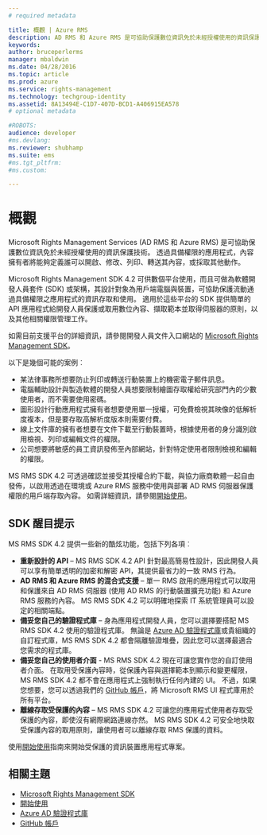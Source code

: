 ```yaml
---
# required metadata

title: 概觀 | Azure RMS
description: AD RMS 和 Azure RMS 是可協助保護數位資訊免於未經授權使用的資訊保護技術。
keywords:
author: bruceperlerms
manager: mbaldwin
ms.date: 04/28/2016
ms.topic: article
ms.prod: azure
ms.service: rights-management
ms.technology: techgroup-identity
ms.assetid: 8A13494E-C1D7-407D-BCD1-A406915EA578
# optional metadata

#ROBOTS:
audience: developer
#ms.devlang:
ms.reviewer: shubhamp
ms.suite: ems
#ms.tgt_pltfrm:
#ms.custom:

---
```


# 概觀


Microsoft Rights Management Services (AD RMS 和 Azure RMS) 是可協助保護數位資訊免於未經授權使用的資訊保護技術。 透過具備權限的應用程式，內容擁有者將能夠定義誰可以開啟、修改、列印、轉送其內容，或採取其他動作。

Microsoft Rights Management SDK 4.2 可供數個平台使用，而且可做為軟體開發人員套件 (SDK) 或架構，其設計對象為用戶端電腦與裝置，可協助保護流動通過具備權限之應用程式的資訊存取和使用。 適用於這些平台的 SDK 提供簡單的 API 應用程式給開發人員保護或取用數位內容、擷取範本並取得伺服器的原則，以及其他相關權限管理工作。

如需目前支援平台的詳細資訊，請參閱開發人員文件入口網站的 [Microsoft Rights Management SDK](active-directory-rights-management-services-multi-platform-thin-client-sdk-portal.md)。

以下是幾個可能的案例︰

-   某法律事務所想要防止列印或轉送行動裝置上的機密電子郵件訊息。
-   電腦輔助設計與製造軟體的開發人員想要限制繪圖存取權給研究部門內的少數使用者，而不需要使用密碼。
-   圖形設計行動應用程式擁有者想要使用單一授權，可免費檢視其映像的低解析度複本，但是要存取高解析度版本則需要付費。
-   線上文件庫的擁有者想要在文件下載至行動裝置時，根據使用者的身分識別啟用檢視、列印或編輯文件的權限。
-   公司想要將敏感的員工資訊發佈至內部網站，針對特定使用者限制檢視和編輯的權限。

MS RMS SDK 4.2 可透過確認並接受其授權合約下載，與協力廠商軟體一起自由發佈，以啟用透過在環境或 Azure RMS 服務中使用與部署 AD RMS 伺服器保護權限的用戶端存取內容。 如需詳細資訊，請參閱[開始使用](get-started.md)。

## SDK 醒目提示


MS RMS SDK 4.2 提供一些新的酷炫功能，包括下列各項︰

-   **重新設計的 API** – MS RMS SDK 4.2 API 針對最高簡易性設計，因此開發人員可以享有簡單透明的加密和解密 API，其提供最省力的一致 RMS 行為。
-   **AD RMS 和 Azure RMS 的混合式支援** – 單一 RMS 啟用的應用程式可以取用和保護來自 AD RMS 伺服器 (使用 AD RMS 的行動裝置擴充功能) 和 Azure RMS 服務的內容。 MS RMS SDK 4.2 可以明確地探索 IT 系統管理員可以設定的相關端點。
-   **備妥您自己的驗證程式庫** – 身為應用程式開發人員，您可以選擇要搭配 MS RMS SDK 4.2 使用的驗證程式庫。 無論是 [Azure AD 驗證程式庫](https://msdn.microsoft.com/en-us/library/jj573266.aspx)或貴組織的自訂程式庫，MS RMS SDK 4.2 都會隔離驗證堆疊，因此您可以選擇最適合您需求的程式庫。
-   **備妥您自己的使用者介面** - MS RMS SDK 4.2 現在可讓您實作您的自訂使用者介面。 在取用受保護內容時，從保護內容與選擇範本到顯示和變更權限，MS RMS SDK 4.2 都不會在應用程式上強制執行任何內建的 UI。 不過，如果您想要，您可以透過我們的 [GitHub 帳戶](https://github.com/AzureAD/)，將 Microsoft RMS UI 程式庫用於所有平台。
-   **離線存取受保護的內容** – MS RMS SDK 4.2 可讓您的應用程式使用者存取受保護的內容，即使沒有網際網路連線亦然。 MS RMS SDK 4.2 可安全地快取受保護內容的取用原則，讓使用者可以離線存取 RMS 保護的資料。

使用[開始使用](get-started.md)指南來開始受保護的資訊裝置應用程式專案。

## 相關主題

* [Microsoft Rights Management SDK](active-directory-rights-management-services-multi-platform-thin-client-sdk-portal.md)
* [開始使用](get-started.md)
* [Azure AD 驗證程式庫](https://msdn.microsoft.com/en-us/library/jj573266.aspx)
* [GitHub 帳戶](https://github.com/AzureAD/)
 

 





<!--HONumber=Apr16_HO4-->



